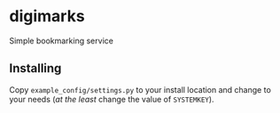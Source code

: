 # digimarks
Simple bookmarking service


## Installing

Copy `example_config/settings.py` to your install location and change to your needs (*at the least* change the value of `SYSTEMKEY`).
